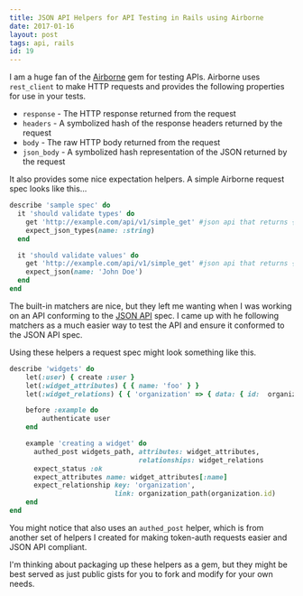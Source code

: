 ```yaml
---
title: JSON API Helpers for API Testing in Rails using Airborne
date: 2017-01-16
layout: post
tags: api, rails
id: 19
---
```

I am a huge fan of the [Airborne](https://github.com/brooklynDev/airborne) gem for testing APIs. Airborne uses `rest_client` to make HTTP requests and provides the following properties for use in your tests.

- `response` - The HTTP response returned from the request
- `headers` - A symbolized hash of the response headers returned by the request
- `body` - The raw HTTP body returned from the request
- `json_body` - A symbolized hash representation of the JSON returned by the request

It also provides some nice expectation helpers. A simple Airborne request spec looks like this...

```ruby
describe 'sample spec' do
  it 'should validate types' do
    get 'http://example.com/api/v1/simple_get' #json api that returns { "name" : "John Doe" }
    expect_json_types(name: :string)
  end

  it 'should validate values' do
    get 'http://example.com/api/v1/simple_get' #json api that returns { "name" : "John Doe" }
    expect_json(name: 'John Doe')
  end
end
```

The built-in matchers are nice, but they left me wanting when I was working on an API conforming to the [JSON API](http://jsonapi.org/) spec. I came up with he following matchers as a much easier way to test the API and ensure it conformed to the JSON API spec.

<script src="https://gist.github.com/Ross-Hunter/5619d8f4e5bf21a59d51805eba7334f9.js"></script>

Using these helpers a request spec might look something like this.

```ruby
describe 'widgets' do
    let(:user) { create :user }
    let(:widget_attributes) { { name: 'foo' } }
    let(:widget_relations) { { 'organization' => { data: { id:  organization.id } } } }

    before :example do
        authenticate user
    end

    example 'creating a widget' do
      authed_post widgets_path, attributes: widget_attributes,
                                relationships: widget_relations
      expect_status :ok
      expect_attributes name: widget_attributes[:name]
      expect_relationship key: 'organization', 
                          link: organization_path(organization.id)
    end
end
```

You might notice that also uses an `authed_post` helper, which is from another set of helpers I created for making token-auth requests easier and JSON API compliant.

<script src="https://gist.github.com/Ross-Hunter/85efd826f038fd81910e800834c3d323.js"></script>

I'm thinking about packaging up these helpers as a gem, but they might be best served as just public gists for you to fork and modify for your own needs.
